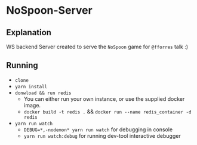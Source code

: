 # NoSpoon-Server

## Explanation
WS backend Server created to serve the `NoSpoon` game for `@fforres` talk :)

## Running
- `clone`
- `yarn install`
- `donwload && run redis`
  - You can either run your own instance, or use the supplied docker image.
  - `docker build -t redis .` && `docker run --name redis_container -d redis`
- `yarn run watch`
  - `DEBUG=*,-nodemon* yarn run watch` for debugging in console
  - `yarn run watch:debug` for running dev-tool interactive debugger
